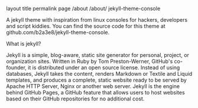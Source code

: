 layout	title	permalink
page
/about
/about/
jekyll-theme-console

A jekyll theme with inspiration from linux consoles for hackers, developers and script kiddies. You can find the source code for this theme at github.com/b2a3e8/jekyll-theme-console.

What is jekyll?

Jekyll is a simple, blog-aware, static site generator for personal, project, or organization sites. Written in Ruby by Tom Preston-Werner, GitHub's co-founder, it is distributed under an open source license. 
Instead of using databases, Jekyll takes the content, renders Markdown or Textile and Liquid templates, and produces a complete, static website ready to be served by Apache HTTP Server, Nginx or another web server. Jekyll is the engine behind GitHub Pages, a GitHub feature that allows users to host websites based on their GitHub repositories for no additional cost.
